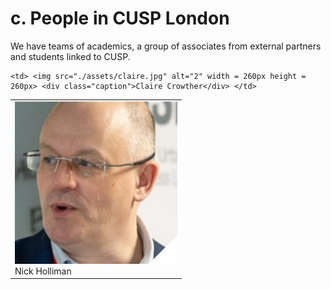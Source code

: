 # c. People in CUSP London

We have teams of academics, a group of associates from external partners and students linked to CUSP.

<table>
  <tr>
    <td> <img src="./assets/nick.jpg"  alt="1" width = 260px height = 260px > <div class="caption">Nick Holliman</div> </td>
      
    <td> <img src="./assets/claire.jpg" alt="2" width = 260px height = 260px> <div class="caption">Claire Crowther</div> </td>
   </tr> 
</table>
